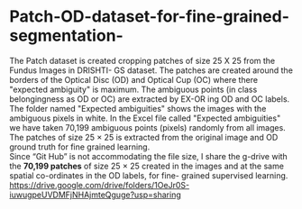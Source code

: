 # Patch-OD-dataset-for-fine-grained-segmentation-

The Patch dataset is created cropping patches of size 25 Χ 25 from the Fundus Images in DRISHTI- GS dataset. The patches are created around the borders of the Optical Disc (OD) and Optical Cup (OC) where there  "expected ambiguity" is maximum. The ambiguous points (in class belongingness as OD or OC)  are extracted by EX-OR ing OD and OC labels. The folder named "Expected ambiguities" shows the images with the ambiguous pixels in white.
In the Excel file called "Expected ambiguities" we have taken 70,199 ambiguous points (pixels) randomly from all images. 
The patches of size 25 × 25 is extracted from the original image and OD ground truth for fine grained learning.  
Since “Git Hub” is not accommodating the file size, I share the g-drive with the **70,199 patches** of size 25 × 25 created in the images and at the same spatial co-ordinates in the OD labels, for fine- grained supervised learning.
https://drive.google.com/drive/folders/1OeJr0S-iuwugpeUVDMFjNHAjmteQguge?usp=sharing



